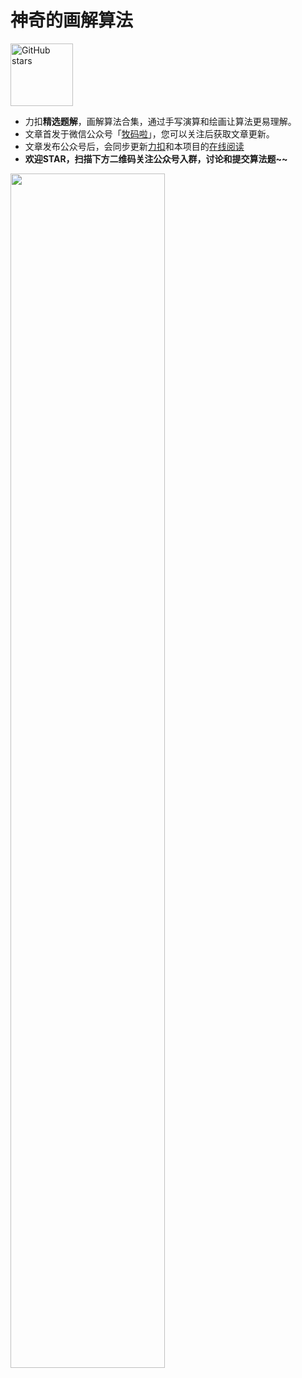 # 神奇的画解算法

<a href="https://github.com/guanpengchn/LeetCodeDrawing" target="blank"><img alt="GitHub stars" src="https://img.shields.io/github/stars/guanpengchn/LeetCodeDrawing?logo=github&style=flat-square" style="width: 100px;margin: 0 0;"></a>

- 力扣**精选题解**，画解算法合集，通过手写演算和绘画让算法更易理解。
- 文章首发于微信公众号「[牧码啦](https://i.loli.net/2019/05/20/5ce23b33cc01d73486.gif)」，您可以关注后获取文章更新。
- 文章发布公众号后，会同步更新[力扣](https://leetcode-cn.com/u/guanpengchn)和本项目的[在线阅读](https://draw.mdnice.com/)
- **欢迎STAR，扫描下方二维码关注公众号入群，讨论和提交算法题~~**

<img src="https://i.loli.net/2019/05/20/5ce23b33cc01d73486.gif" width="70%"/>